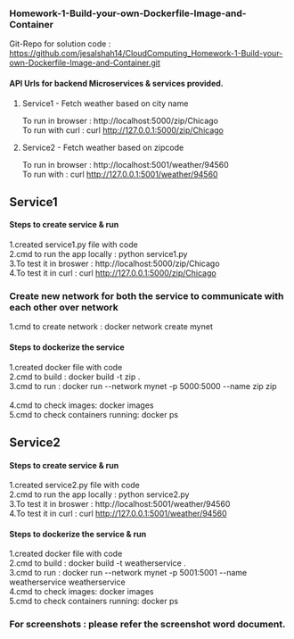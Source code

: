 ### Homework-1-Build-your-own-Dockerfile-Image-and-Container

Git-Repo for solution code  : https://github.com/jesalshah14/CloudComputing_Homework-1-Build-your-own-Dockerfile-Image-and-Container.git

#### API Urls for backend Microservices & services provided.
1. Service1  - Fetch weather based on city name<br/>

    To run in browser   : http://localhost:5000/zip/Chicago<br/>
    To run with curl    : curl http://127.0.0.1:5000/zip/Chicago<br/>

2. Service2  - Fetch weather based on zipcode<br/>

    To run in browser   : http://localhost:5001/weather/94560<br/>
    To run with         : curl http://127.0.0.1:5001/weather/94560<br/>
    
## Service1

#### Steps to create service & run 
1.created service1.py file with code<br/>
2.cmd to run the app locally  : python service1.py<br/>
3.To test it in broswer       : http://localhost:5000/zip/Chicago<br/>
4.To test it in curl          : curl http://127.0.0.1:5000/zip/Chicago<br/>

### Create new network for both the service to communicate with each other over network
1.cmd to create network  : docker network create mynet
                
#### Steps to dockerize the service
1.created docker file with code<br/>
2.cmd to build : docker build -t zip .<br/>
3.cmd to run   : docker run --network mynet -p 5000:5000 --name zip zip<br/>    
4.cmd to check images: docker images<br/>
5.cmd to check containers running: docker ps<br/>

## Service2

#### Steps to create service & run 
1.created service2.py file with code<br/>
2.cmd to run the app locally  : python service2.py<br/>
3.To test it in broswer       : http://localhost:5001/weather/94560<br/>
4.To test it in curl          : curl http://127.0.0.1:5001/weather/94560<br/>
                
#### Steps to dockerize the service & run 
1.created docker file with code<br/>
2.cmd to build : docker build -t weatherservice .<br/>
3.cmd to run   : docker run --network mynet -p 5001:5001 --name weatherservice weatherservice<br/>
4.cmd to check images: docker images<br/>
5.cmd to check containers running: docker ps<br/>
         
### For screenshots : please refer the screenshot word document.
